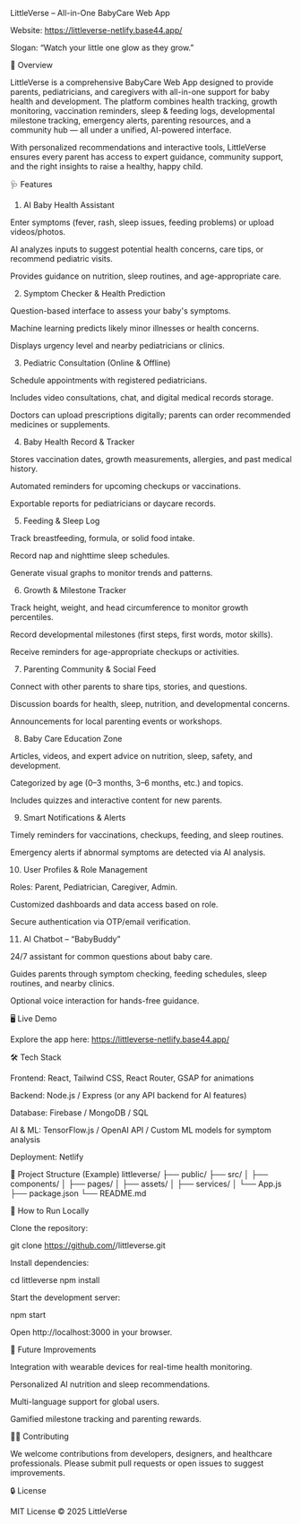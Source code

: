 LittleVerse – All-in-One BabyCare Web App

Website: https://littleverse-netlify.base44.app/

Slogan: “Watch your little one glow as they grow.”

🌟 Overview

LittleVerse is a comprehensive BabyCare Web App designed to provide parents, pediatricians, and caregivers with all-in-one support for baby health and development. The platform combines health tracking, growth monitoring, vaccination reminders, sleep & feeding logs, developmental milestone tracking, emergency alerts, parenting resources, and a community hub — all under a unified, AI-powered interface.

With personalized recommendations and interactive tools, LittleVerse ensures every parent has access to expert guidance, community support, and the right insights to raise a healthy, happy child.

🩺 Features
1. AI Baby Health Assistant

Enter symptoms (fever, rash, sleep issues, feeding problems) or upload videos/photos.

AI analyzes inputs to suggest potential health concerns, care tips, or recommend pediatric visits.

Provides guidance on nutrition, sleep routines, and age-appropriate care.

2. Symptom Checker & Health Prediction

Question-based interface to assess your baby's symptoms.

Machine learning predicts likely minor illnesses or health concerns.

Displays urgency level and nearby pediatricians or clinics.

3. Pediatric Consultation (Online & Offline)

Schedule appointments with registered pediatricians.

Includes video consultations, chat, and digital medical records storage.

Doctors can upload prescriptions digitally; parents can order recommended medicines or supplements.

4. Baby Health Record & Tracker

Stores vaccination dates, growth measurements, allergies, and past medical history.

Automated reminders for upcoming checkups or vaccinations.

Exportable reports for pediatricians or daycare records.

5. Feeding & Sleep Log

Track breastfeeding, formula, or solid food intake.

Record nap and nighttime sleep schedules.

Generate visual graphs to monitor trends and patterns.

6. Growth & Milestone Tracker

Track height, weight, and head circumference to monitor growth percentiles.

Record developmental milestones (first steps, first words, motor skills).

Receive reminders for age-appropriate checkups or activities.

7. Parenting Community & Social Feed

Connect with other parents to share tips, stories, and questions.

Discussion boards for health, sleep, nutrition, and developmental concerns.

Announcements for local parenting events or workshops.

8. Baby Care Education Zone

Articles, videos, and expert advice on nutrition, sleep, safety, and development.

Categorized by age (0–3 months, 3–6 months, etc.) and topics.

Includes quizzes and interactive content for new parents.

9. Smart Notifications & Alerts

Timely reminders for vaccinations, checkups, feeding, and sleep routines.

Emergency alerts if abnormal symptoms are detected via AI analysis.

10. User Profiles & Role Management

Roles: Parent, Pediatrician, Caregiver, Admin.

Customized dashboards and data access based on role.

Secure authentication via OTP/email verification.

11. AI Chatbot – “BabyBuddy”

24/7 assistant for common questions about baby care.

Guides parents through symptom checking, feeding schedules, sleep routines, and nearby clinics.

Optional voice interaction for hands-free guidance.

🖥️ Live Demo

Explore the app here: https://littleverse-netlify.base44.app/

🛠️ Tech Stack

Frontend: React, Tailwind CSS, React Router, GSAP for animations

Backend: Node.js / Express (or any API backend for AI features)

Database: Firebase / MongoDB / SQL

AI & ML: TensorFlow.js / OpenAI API / Custom ML models for symptom analysis

Deployment: Netlify

📁 Project Structure (Example)
littleverse/
├── public/
├── src/
│   ├── components/
│   ├── pages/
│   ├── assets/
│   ├── services/
│   └── App.js
├── package.json
└── README.md

🚀 How to Run Locally

Clone the repository:

git clone https://github.com/<username>/littleverse.git


Install dependencies:

cd littleverse
npm install


Start the development server:

npm start


Open http://localhost:3000
 in your browser.

📌 Future Improvements

Integration with wearable devices for real-time health monitoring.

Personalized AI nutrition and sleep recommendations.

Multi-language support for global users.

Gamified milestone tracking and parenting rewards.

👩‍💻 Contributing

We welcome contributions from developers, designers, and healthcare professionals.
Please submit pull requests or open issues to suggest improvements.

🔒 License

MIT License © 2025 LittleVerse
